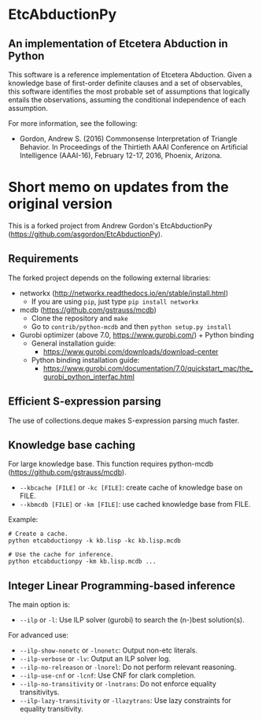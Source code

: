 # EtcAbductionPy

## An implementation of Etcetera Abduction in Python

This software is a reference implementation of Etcetera Abduction. Given a knowledge base of first-order definite clauses and a set of observables, this software identifies the most probable set of assumptions that logically entails the observations, assuming the conditional independence of each assumption.

For more information, see the following:

* Gordon, Andrew S. (2016) Commonsense Interpretation of Triangle Behavior. In Proceedings of the Thirtieth AAAI Conference on Artificial Intelligence (AAAI-16), February 12-17, 2016, Phoenix, Arizona.


# Short memo on updates from the original version

This is a forked project from Andrew Gordon's EtcAbductionPy (https://github.com/asgordon/EtcAbductionPy).


## Requirements

The forked project depends on the following external libraries:

- networkx (http://networkx.readthedocs.io/en/stable/install.html)
    - If you are using `pip`, just type `pip install networkx`
- mcdb (https://github.com/gstrauss/mcdb)
    - Clone the repository and `make`
    - Go to `contrib/python-mcdb` and then `python setup.py install`
- Gurobi optimizer (above 7.0, https://www.gurobi.com/) + Python binding
    - General installation guide:
        - https://www.gurobi.com/downloads/download-center
    - Python binding installation guide:
        - https://www.gurobi.com/documentation/7.0/quickstart_mac/the_gurobi_python_interfac.html


## Efficient S-expression parsing

The use of collections.deque makes S-expression parsing much faster.


## Knowledge base caching

For large knowledge base. This function requires python-mcdb (https://github.com/gstrauss/mcdb).

* `--kbcache [FILE]` or `-kc [FILE]`: create cache of knowledge base on FILE.
* `--kbmcdb [FILE]` or `-km [FILE]`: use cached knowledge base from FILE.

Example:

    # Create a cache.
    python etcabductionpy -k kb.lisp -kc kb.lisp.mcdb

    # Use the cache for inference.
    python etcabductionpy -km kb.lisp.mcdb ...


## Integer Linear Programming-based inference

The main option is:

* `--ilp` or `-l`: Use ILP solver (gurobi) to search the (n-)best solution(s).

For advanced use:

* `--ilp-show-nonetc` or `-lnonetc`: Output non-etc literals.
* `--ilp-verbose` or `-lv`: Output an ILP solver log.
* `--ilp-no-relreason` or `-lnorel`: Do not perform relevant reasoning.
* `--ilp-use-cnf` or `-lcnf`: Use CNF for clark completion.
* `--ilp-no-transitivity` or `-lnotrans`: Do not enforce equality transitivitys.
* `--ilp-lazy-transitivity` or `-llazytrans`: Use lazy constraints for equality transitivity.
